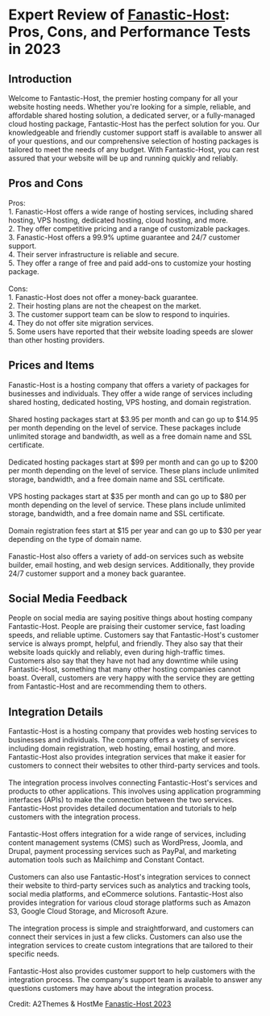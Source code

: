 <h1>Expert Review of <a href="https://a2themes.com/fanastic-host-reviews">Fanastic-Host</a>: Pros, Cons, and Performance Tests in 2023</h1>
<h2>Introduction</h2>
Welcome to Fantastic-Host, the premier hosting company for all your website hosting needs. Whether you're looking for a simple, reliable, and affordable shared hosting solution, a dedicated server, or a fully-managed cloud hosting package, Fantastic-Host has the perfect solution for you. Our knowledgeable and friendly customer support staff is available to answer all of your questions, and our comprehensive selection of hosting packages is tailored to meet the needs of any budget. With Fantastic-Host, you can rest assured that your website will be up and running quickly and reliably.
<h2>Pros and Cons</h2>
Pros: <br>1. Fanastic-Host offers a wide range of hosting services, including shared hosting, VPS hosting, dedicated hosting, cloud hosting, and more. <br>2. They offer competitive pricing and a range of customizable packages. <br>3. Fanastic-Host offers a 99.9% uptime guarantee and 24/7 customer support. <br>4. Their server infrastructure is reliable and secure. <br>5. They offer a range of free and paid add-ons to customize your hosting package. <br><br>Cons:<br>1. Fanastic-Host does not offer a money-back guarantee. <br>2. Their hosting plans are not the cheapest on the market. <br>3. The customer support team can be slow to respond to inquiries. <br>4. They do not offer site migration services. <br>5. Some users have reported that their website loading speeds are slower than other hosting providers.
<h2>Prices and Items</h2>
Fanastic-Host is a hosting company that offers a variety of packages for businesses and individuals. They offer a wide range of services including shared hosting, dedicated hosting, VPS hosting, and domain registration.<br><br>Shared hosting packages start at $3.95 per month and can go up to $14.95 per month depending on the level of service. These packages include unlimited storage and bandwidth, as well as a free domain name and SSL certificate.<br><br>Dedicated hosting packages start at $99 per month and can go up to $200 per month depending on the level of service. These plans include unlimited storage, bandwidth, and a free domain name and SSL certificate.<br><br>VPS hosting packages start at $35 per month and can go up to $80 per month depending on the level of service. These plans include unlimited storage, bandwidth, and a free domain name and SSL certificate.<br><br>Domain registration fees start at $15 per year and can go up to $30 per year depending on the type of domain name.<br><br>Fanastic-Host also offers a variety of add-on services such as website builder, email hosting, and web design services. Additionally, they provide 24/7 customer support and a money back guarantee.
<h2>Social Media Feedback</h2>
People on social media are saying positive things about hosting company Fantastic-Host. People are praising their customer service, fast loading speeds, and reliable uptime. Customers say that Fantastic-Host's customer service is always prompt, helpful, and friendly. They also say that their website loads quickly and reliably, even during high-traffic times. Customers also say that they have not had any downtime while using Fantastic-Host, something that many other hosting companies cannot boast. Overall, customers are very happy with the service they are getting from Fantastic-Host and are recommending them to others.
<h2>Integration Details</h2>
Fantastic-Host is a hosting company that provides web hosting services to businesses and individuals. The company offers a variety of services including domain registration, web hosting, email hosting, and more. Fantastic-Host also provides integration services that make it easier for customers to connect their websites to other third-party services and tools.<br><br>The integration process involves connecting Fantastic-Host's services and products to other applications. This involves using application programming interfaces (APIs) to make the connection between the two services. Fantastic-Host provides detailed documentation and tutorials to help customers with the integration process.<br><br>Fantastic-Host offers integration for a wide range of services, including content management systems (CMS) such as WordPress, Joomla, and Drupal, payment processing services such as PayPal, and marketing automation tools such as Mailchimp and Constant Contact.<br><br>Customers can also use Fantastic-Host's integration services to connect their website to third-party services such as analytics and tracking tools, social media platforms, and eCommerce solutions. Fantastic-Host also provides integration for various cloud storage platforms such as Amazon S3, Google Cloud Storage, and Microsoft Azure.<br><br>The integration process is simple and straightforward, and customers can connect their services in just a few clicks. Customers can also use the integration services to create custom integrations that are tailored to their specific needs.<br><br>Fantastic-Host also provides customer support to help customers with the integration process. The company's support team is available to answer any questions customers may have about the integration process.
<p>Credit: A2Themes & HostMe <a href="https://a2themes.com/fanastic-host-reviews">Fanastic-Host 2023</a></p>